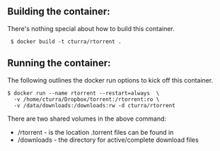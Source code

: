 Building the container:
-----------------------

There's nothing special about how to build this container.
```
 $ docker build -t cturra/rtorrent .
```


Running the container:
----------------------

The following outlines the docker run options to kick off this container.
```
$ docker run --name rtorrent --restart=always  \
  -v /home/cturra/Dropbox/torrent:/rtorrent:ro \
  -v /data/downloads:/downloads:rw -d cturra/rtorrent
```

There are two shared volumes in the above command: 
* /rtorrent - is the location .torrent files can be found in
* /downloads - the directory for active/complete download files
